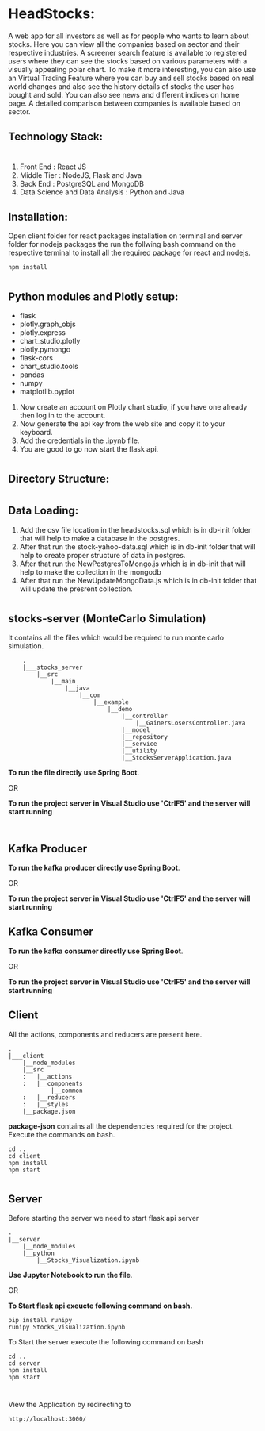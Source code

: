 # HeadStocks:

A web app for all investors as well as for people who wants to learn about stocks.
Here you can view all the companies based on sector and their respective industries.
A screener search feature is available to registered users where they can see the stocks based on various parameters with a visually appealing polar chart.
To make it more interesting, you can also use an Virtual Trading Feature where you can buy and sell stocks based on real world changes and also see the history details of stocks the user has bought and sold.
You can also see news and different indices on home page.
A detailed comparison between companies is available based on sector.

## Technology Stack:

#

1. Front End : React JS
2. Middle Tier : NodeJS, Flask and Java
3. Back End : PostgreSQL and MongoDB
4. Data Science and Data Analysis : Python and Java

## Installation:

Open client folder for react packages installation on terminal and server folder for nodejs packages the run the follwing bash command on the respective terminal to install all the required package for react and nodejs.

```
npm install
```

#

## Python modules and Plotly setup:

- flask
- plotly.graph_objs
- plotly.express
- chart_studio.plotly
- plotly.pymongo
- flask-cors
- chart_studio.tools
- pandas
- numpy
- matplotlib.pyplot

1. Now create an account on Plotly chart studio, if you have one already then log in to the account.
2. Now generate the api key from the web site and copy it to your keyboard.
3. Add the credentials in the .ipynb file.
4. You are good to go now start the flask api.

#

## Directory Structure:

#

## Data Loading:

1. Add the csv file location in the headstocks.sql which is in db-init folder that will help to make a database in the postgres.
2. After that run the stock-yahoo-data.sql which is in db-init folder that will help to create proper structure of data in postgres.
3. After that run the NewPostgresToMongo.js which is in db-init that will help to make the collection in the mongodb
4. After that run the NewUpdateMongoData.js which is in db-init folder that will update the presrent collection.

#

## stocks-server (MonteCarlo Simulation)

It contains all the files which would be required to run monte carlo simulation.

        .
        |___stocks_server
            |__src
                |__main
                    |__java
                        |__com
                            |__example
                                |__demo
                                    |__controller
                                        |__GainersLosersController.java
                                    |__model
                                    |__repository
                                    |__service
                                    |__utility
                                    |__StocksServerApplication.java

**To run the file directly use Spring Boot**.

OR

**To run the project server in Visual Studio use 'CtrlF5' and the server will start running**

```

```

#

## Kafka Producer

**To run the kafka producer directly use Spring Boot**.

OR

**To run the project server in Visual Studio use 'CtrlF5' and the server will start running**

## Kafka Consumer

**To run the kafka consumer directly use Spring Boot**.

OR

**To run the project server in Visual Studio use 'CtrlF5' and the server will start running**

## Client

All the actions, components and reducers are present here.

    .
    |___client
        |__node_modules
        |__src
        :   |__actions
        :   |__components
                |__common
        :   |__reducers
        :   |__styles
        |__package.json

**package-json** contains all the dependencies required for the project.
Execute the commands on bash.

```
cd ..
cd client
npm install
npm start
```

#

## Server

Before starting the server we need to start flask api server

    .
    |__server
        |__node_modules
        |__python
            |__Stocks_Visualization.ipynb

**Use Jupyter Notebook to run the file**.

OR

**To Start flask api exeucte following command on bash.**

```
pip install runipy
runipy Stocks_Visualization.ipynb
```

To Start the server execute the following command on bash

```
cd ..
cd server
npm install
npm start
```

#

View the Application by redirecting to

```
http://localhost:3000/
```
